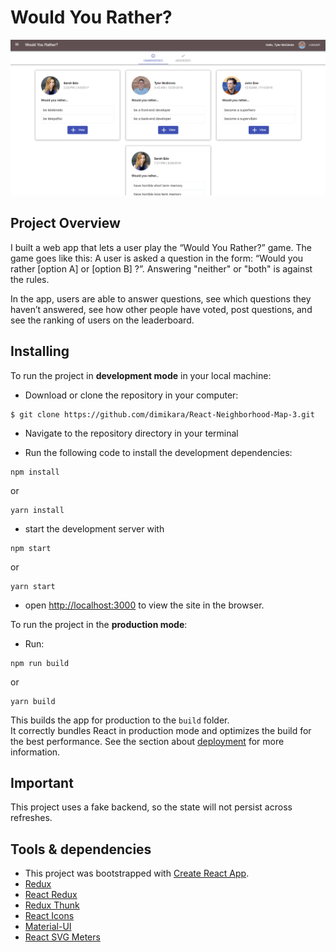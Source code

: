 # Would You Rather?

![home-page](./public/images/home-page.PNG "Screenshot")

## Project Overview

I built a web app that lets a user play the “Would You Rather?” game. The game goes like this: A user is asked a question in the form: “Would you rather [option A] or [option B] ?”. Answering "neither" or "both" is against the rules.

In the app, users are able to answer questions, see which questions they haven’t answered, see how other people have voted, post questions, and see the ranking of users on the leaderboard.

## Installing

To run the project in **development mode** in your local machine:

* Download or clone the repository in your computer:
```
$ git clone https://github.com/dimikara/React-Neighborhood-Map-3.git
```

* Navigate to the repository directory in your terminal

* Run the following code to install the development dependencies:
```
npm install
```
 or

 ```
 yarn install
 ```

* start the development server with
```
npm start
```
or

```
yarn start
```
* open [http://localhost:3000](http://localhost:3000) to view the site in the browser.

To run the project in the **production mode**:
* Run:
```
npm run build
```
or

```
yarn build
```
This builds the app for production to the `build` folder.<br>
It correctly bundles React in production mode and optimizes the build for the best performance.
See the section about [deployment](https://facebook.github.io/create-react-app/docs/deployment) for more information.

## Important

This project uses a fake backend, so the state will not persist across refreshes.

## Tools & dependencies

* This project was bootstrapped with [Create React App](https://github.com/facebook/create-react-app).
* [Redux](https://github.com/reduxjs/redux)
* [React Redux](https://github.com/reduxjs/react-redux)
* [Redux Thunk](https://github.com/reduxjs/redux-thunk)
* [React Icons](https://react-icons.netlify.com/#/)
* [Material-UI](https://material-ui.com/)
* [React SVG Meters](https://www.npmjs.com/package/react-svg-meters)
